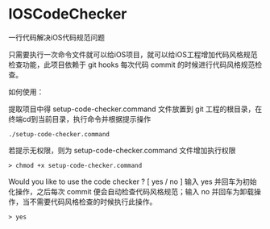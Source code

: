 # IOSCodeChecker
一行代码解决iOS代码规范问题

只需要执行一次命令文件就可以给iOS项目，就可以给iOS工程增加代码风格规范检查功能，此项目依赖于 git hooks 每次代码 commit 的时候进行代码风格规范检查。

如何使用：

提取项目中得 setup-code-checker.command 文件放置到 git 工程的根目录，在终端cd到当前目录，执行命令并根据提示操作

```
./setup-code-checker.command
```

若提示无权限，则为 setup-code-checker.command 文件增加执行权限

```
> chmod +x setup-code-checker.command
```

Would you like to use the code checker ? [ yes / no ] 输入 yes 并回车为初始化操作，之后每次 commit 便会自动检查代码风格规范；输入 no 并回车为卸载操作，当不需要代码风格检查的时候执行此操作。

```
> yes
```


